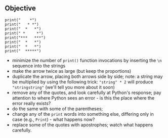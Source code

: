 ## Objective

```
print("    *")
print("   * *")
print("  *   *")
print(" *     *")
print("***   ***")
print("  *   *")
print("  *   *")
print("  *****")
```

* minimize the number of `print()` function invocations by inserting the `\n` sequence into the strings
* make the arrow twice as large (but keep the proportions)
* duplicate the arrow, placing both arrows side by side; note: a string may be multiplied by using the following trick: `"string" * 2` will produce `"stringstring"` (we'll tell you more about it soon)
* remove any of the quotes, and look carefully at Python's response; pay attention to where Python sees an error - is this the place where the error really exists?
* do the same with some of the parentheses;
* change any of the `print` words into something else, differing only in case (e.g., `Print`) - what happens now?
* replace some of the quotes with apostrophes; watch what happens carefully.
